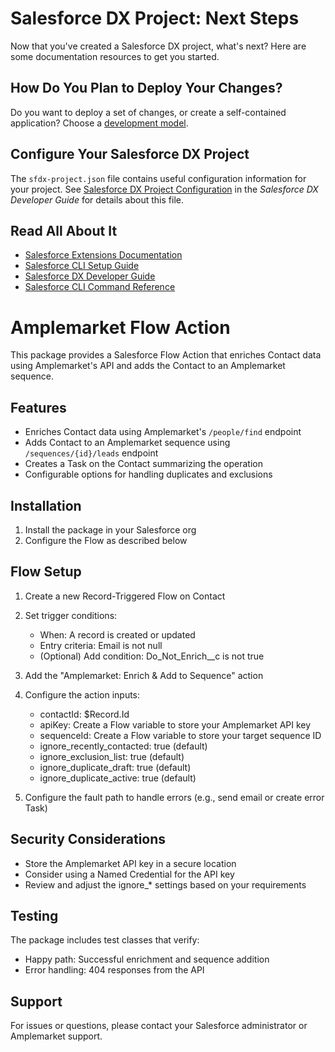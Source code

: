 # Salesforce DX Project: Next Steps

Now that you've created a Salesforce DX project, what's next? Here are some documentation resources to get you started.

## How Do You Plan to Deploy Your Changes?

Do you want to deploy a set of changes, or create a self-contained application? Choose a [development model](https://developer.salesforce.com/tools/vscode/en/user-guide/development-models).

## Configure Your Salesforce DX Project

The `sfdx-project.json` file contains useful configuration information for your project. See [Salesforce DX Project Configuration](https://developer.salesforce.com/docs/atlas.en-us.sfdx_dev.meta/sfdx_dev/sfdx_dev_ws_config.htm) in the _Salesforce DX Developer Guide_ for details about this file.

## Read All About It

- [Salesforce Extensions Documentation](https://developer.salesforce.com/tools/vscode/)
- [Salesforce CLI Setup Guide](https://developer.salesforce.com/docs/atlas.en-us.sfdx_setup.meta/sfdx_setup/sfdx_setup_intro.htm)
- [Salesforce DX Developer Guide](https://developer.salesforce.com/docs/atlas.en-us.sfdx_dev.meta/sfdx_dev/sfdx_dev_intro.htm)
- [Salesforce CLI Command Reference](https://developer.salesforce.com/docs/atlas.en-us.sfdx_cli_reference.meta/sfdx_cli_reference/cli_reference.htm)

# Amplemarket Flow Action

This package provides a Salesforce Flow Action that enriches Contact data using Amplemarket's API and adds the Contact to an Amplemarket sequence.

## Features

- Enriches Contact data using Amplemarket's `/people/find` endpoint
- Adds Contact to an Amplemarket sequence using `/sequences/{id}/leads` endpoint
- Creates a Task on the Contact summarizing the operation
- Configurable options for handling duplicates and exclusions

## Installation

1. Install the package in your Salesforce org
2. Configure the Flow as described below

## Flow Setup

1. Create a new Record-Triggered Flow on Contact
2. Set trigger conditions:
   - When: A record is created or updated
   - Entry criteria: Email is not null
   - (Optional) Add condition: Do_Not_Enrich__c is not true

3. Add the "Amplemarket: Enrich & Add to Sequence" action
4. Configure the action inputs:
   - contactId: $Record.Id
   - apiKey: Create a Flow variable to store your Amplemarket API key
   - sequenceId: Create a Flow variable to store your target sequence ID
   - ignore_recently_contacted: true (default)
   - ignore_exclusion_list: true (default)
   - ignore_duplicate_draft: true (default)
   - ignore_duplicate_active: true (default)

5. Configure the fault path to handle errors (e.g., send email or create error Task)

## Security Considerations

- Store the Amplemarket API key in a secure location
- Consider using a Named Credential for the API key
- Review and adjust the ignore_* settings based on your requirements

## Testing

The package includes test classes that verify:
- Happy path: Successful enrichment and sequence addition
- Error handling: 404 responses from the API

## Support

For issues or questions, please contact your Salesforce administrator or Amplemarket support.
